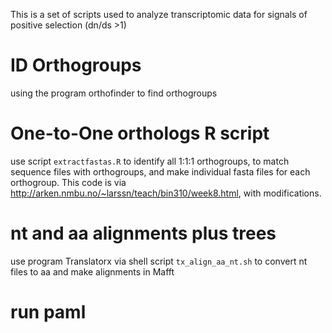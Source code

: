 This is a set of scripts used to analyze transcriptomic data for signals of positive selection (dn/ds >1)

# ID Orthogroups
using the program orthofinder to find orthogroups


# One-to-One orthologs R script

use script `extractfastas.R` to identify all 1:1:1 orthogroups, to match sequence files with orthogroups, and make individual fasta files for each orthogroup. This code is via http://arken.nmbu.no/~larssn/teach/bin310/week8.html, with modifications. 


# nt and aa alignments plus trees

use program Translatorx via shell script `tx_align_aa_nt.sh` to convert nt files to aa and make alignments in Mafft

# run paml 





